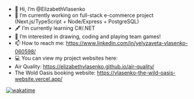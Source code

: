 - 👋 Hi, I’m @ElizabethVlasenko
- 🌱 I’m currently working on full-stack e-commerce project (Next.js/TypeScript + Node/Express + PostgreSQL)
- 🖋️ I’m currently learning C#/.NET
- 👀 I’m interested in drawing, coding and playing team games!
- 📫 How to reach me: https://www.linkedin.com/in/yelyzaveta-vlasenko-060598/
- 💻 You can view my project websites here: 
- Air Quality: https://elizabethvlasenko.github.io/air-quality/
- The Wold Oasis booking website: https://vlasenko-the-wild-oasis-website.vercel.app/

[![wakatime](https://wakatime.com/badge/user/e329b156-e913-41f6-9050-1d7bd3b62382.svg)](https://wakatime.com/@e329b156-e913-41f6-9050-1d7bd3b62382)
